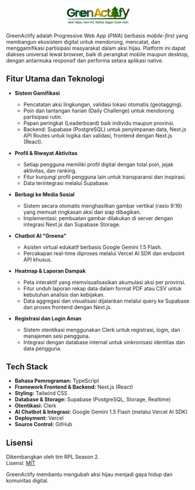
<p align="center">
  <img src="public/logo-greenactify.png" alt="GreenActify Logo" width="180"/>
</p>

GreenActify adalah Progressive Web App (_PWA_) berbasis _mobile-first_ yang membangun ekosistem digital untuk mendorong, mencatat, dan menggamifikasi partisipasi masyarakat dalam aksi hijau. Platform ini dapat diakses universal lewat browser, baik di perangkat mobile maupun desktop, dengan antarmuka responsif dan performa setara aplikasi native.

## Fitur Utama dan Teknologi

- **Sistem Gamifikasi**
  - Pencatatan aksi lingkungan, validasi lokasi otomatis (geotagging).
  - Poin dan tantangan harian (Daily Challenge) untuk mendorong partisipasi rutin.
  - Papan peringkat (Leaderboard) baik individu maupun provinsi.
  - Backend: Supabase (PostgreSQL) untuk penyimpanan data, Next.js API Routes untuk logika dan validasi, frontend dengan Next.js (React).

- **Profil & Riwayat Aktivitas**
  - Setiap pengguna memiliki profil digital dengan total poin, jejak aktivitas, dan ranking.
  - Fitur kunjungi profil pengguna lain untuk transparansi dan inspirasi.
  - Data terintegrasi melalui Supabase.

- **Berbagi ke Media Sosial**
  - Sistem secara otomatis menghasilkan gambar vertikal (rasio 9:16) yang memuat ringkasan aksi dan siap dibagikan.
  - Implementasi: pembuatan gambar dilakukan di server dengan integrasi Next.js dan Supabase Storage.

- **Chatbot AI "Greena"**
  - Asisten virtual edukatif berbasis Google Gemini 1.5 Flash.
  - Percakapan real-time diproses melalui Vercel AI SDK dan endpoint API khusus.

- **Heatmap & Laporan Dampak**
  - Peta interaktif yang memvisualisasikan akumulasi aksi per provinsi.
  - Fitur unduh laporan rekap data dalam format PDF atau CSV untuk kebutuhan analisis dan kebijakan.
  - Data aggregasi dan visualisasi dijalankan melalui query ke Supabase dan proses frontend dengan Next.js.

- **Registrasi dan Login Aman**
  - Sistem otentikasi menggunakan Clerk untuk registrasi, login, dan manajemen sesi pengguna.
  - Integrasi dengan database internal untuk sinkronisasi identitas dan data pengguna.

## Tech Stack

- **Bahasa Pemrograman:** TypeScript
- **Framework Frontend & Backend:** Next.js (React)  
- **Styling:** Tailwind CSS
- **Database & Storage:** Supabase (PostgreSQL, Storage, Realtime)
- **Otentikasi:** Clerk
- **AI Chatbot & Integrasi:** Google Gemini 1.5 Flash (melalui Vercel AI SDK)
- **Deployment:** Vercel
- **Source Control:** GitHub

## Lisensi

Dikembangkan oleh tim RPL Season 2.  
Lisensi: [MIT](./LICENSE)

GreenActify membantu mengubah aksi hijau menjadi gaya hidup dan komunitas digital.
